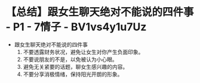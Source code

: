 # 【总结】跟女生聊天绝对不能说的四件事 - P1 - 7情子 - BV1vs4y1u7Uz

-   跟女生聊天绝对不能说的四件事
    1.  不要透露财务状况，避免让女生对你产生负面印象。
    2.  不要说朋友的不是，以免被认为小心眼。
    3.  避免无关紧要的话题，聊女生感兴趣的内容。
    4.  不要分享消极情绪，保持阳光开朗的形象。
